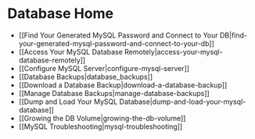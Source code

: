 # Database Home

* [[Find Your Generated MySQL Password and Connect to Your DB|find-your-generated-mysql-password-and-connect-to-your-db]]
* [[Access Your MySQL Database Remotely|access-your-mysql-database-remotely]]
* [[Configure MySQL Server|configure-mysql-server]]
* [[Database Backups|database_backups]]
* [[Download a Database Backup|download-a-database-backup]]
* [[Manage Database Backups|manage-database-backups]]
* [[Dump and Load Your MySQL Database|dump-and-load-your-mysql-database]]
* [[Growing the DB Volume|growing-the-db-volume]]
* [[MySQL Troubleshooting|mysql-troubleshooting]]